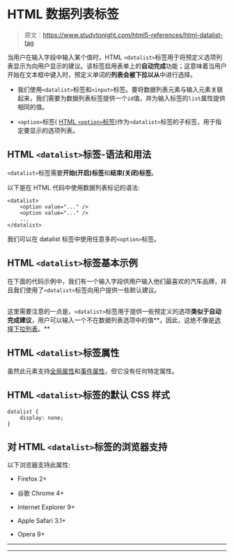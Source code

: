 # HTML 数据列表标签

> 原文：<https://www.studytonight.com/html5-references/html-datalist-tag>

当用户在输入字段中输入某个值时，HTML `<datalist>`标签用于将预定义选项列表显示为向用户显示的建议。该标签启用表单上的**自动完成**功能；这意味着当用户开始在文本框中键入时，预定义单词的**列表会被下拉以从**中进行选择。

*   我们使用`<datalist>`标签和`<input>`标签。要将数据列表元素与输入元素关联起来，我们需要为数据列表标签提供一个`id`值，并为输入标签的`list`属性提供相同的值。

*   `<option>`标签( [HTML `<option>`标签](https://www.studytonight.com/html5-references/html-option-tag))作为`<datalist>`标签的子标签，用于指定要显示的选项列表。

## HTML `<datalist>`标签-语法和用法

`<datalist>`标签需要**开始(开启)标签**和**结束(关闭)标签**。

以下是在 HTML 代码中使用数据列表标记的语法:

```
<datalist>
    <option value="..." />
    <option value="..." />
    ...
</datalist> 
```

我们可以在 datalist 标签中使用任意多的`<option>`标签。

## HTML `<datalist>`标签基本示例

在下面的代码示例中，我们有一个输入字段供用户输入他们最喜欢的汽车品牌，并且我们使用了`<datalist>`标签向用户提供一些默认建议。

## 

这里需要注意的一点是，`<datalist>`标签用于提供一些预定义的选项**类似于自动完成建议**，用户可以输入一个不在数据列表选项中的值**。因此，这绝不像是[选择下拉列表](http://www.studytonight.com/html5-references/html-select-tag)。**

## HTML `<datalist>`标签属性

虽然此元素支持[全局属性](https://www.studytonight.com/html5-references/html-global-attributes)和[事件属性](https://www.studytonight.com/html5-references/html-event-attributes)，但它没有任何特定属性。

## HTML `<datalist>`标签的默认 CSS 样式

```
datalist {
    display: none;
} 
```

## 对 HTML `<datalist>`标签的浏览器支持

以下浏览器支持此属性:

*   Firefox 2+

*   谷歌 Chrome 4+

*   Internet Explorer 9+

*   Apple Safari 3.1+

*   Opera 9+

* * *

* * *
